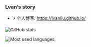 
### Lvan‘s story

- ⚡ 个人博客: https://lvanliu.github.io/ 

![GitHub stats](https://github-readme-stats.vercel.app/api?username=LvanLiu&show_icons=true&theme=light)

![Most used languages](https://github-readme-stats.vercel.app/api/top-langs/?username=LvanLiu&layout=compact&hide_border=true&langs_count=10&theme=light)

